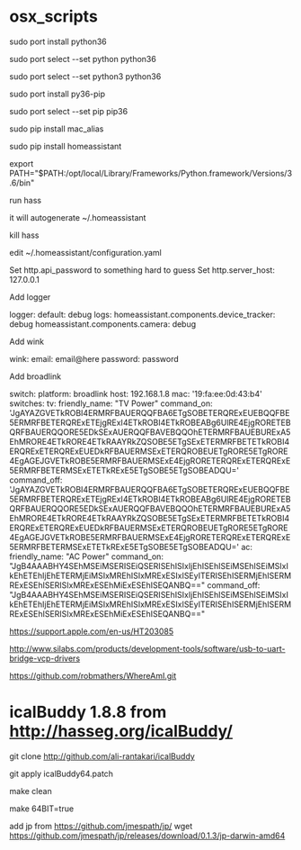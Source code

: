 # osx_scripts

sudo port install python36

sudo port select --set python python36

sudo port select --set python3 python36

sudo port install py36-pip

sudo port select --set pip pip36

sudo pip install mac_alias

sudo pip install homeassistant

export PATH="$PATH:/opt/local/Library/Frameworks/Python.framework/Versions/3.6/bin"

run hass

it will autogenerate ~/.homeassistant

kill hass

edit ~/.homeassistant/configuration.yaml

Set http.api_password to something hard to guess 
Set http.server_host: 127.0.0.1

Add logger

logger:
  default: debug
  logs:
    homeassistant.components.device_tracker: debug
    homeassistant.components.camera: debug


Add wink 

wink:
  email: email@here
  password: password

Add broadlink

switch:
  platform: broadlink
  host: 192.168.1.8
  mac: '19:fa:ee:0d:43:b4'
  switches:
    tv:
      friendly_name: "TV Power"
      command_on: 'JgAYAZGVETkROBI4ERMRFBAUERQQFBA6ETgSOBETERQRExEUEBQQFBE5ERMRFBETERQRExETEjgRExI4ETkROBI4ETkROBEABg6UlRE4EjgRORETEBQRFBAUERQQORE5EDkSExAUERQQFBAVEBQQOhETERMRFBAUEBURExA5EhMRORE4ETkRORE4ETkRAAYRkZQSOBE5ETgSExETERMRFBETETkROBI4ERQRExETERQRExEUEDkRFBAUERMSExETERQROBEUETgRORE5ETgRORE4EgAGEJGVETkROBE5ERMRFBAUERMSExE4EjgRORETERQRExETERQRExE5ERMRFBETERMSExETETkRExE5ETgSOBE5ETgSOBEADQU='
      command_off: 'JgAYAZGVETkROBI4ERMRFBAUERQQFBA6ETgSOBETERQRExEUEBQQFBE5ERMRFBETERQRExETEjgRExI4ETkROBI4ETkROBEABg6UlRE4EjgRORETEBQRFBAUERQQORE5EDkSExAUERQQFBAVEBQQOhETERMRFBAUEBURExA5EhMRORE4ETkRORE4ETkRAAYRkZQSOBE5ETgSExETERMRFBETETkROBI4ERQRExETERQRExEUEDkRFBAUERMSExETERQROBEUETgRORE5ETgRORE4EgAGEJGVETkROBE5ERMRFBAUERMSExE4EjgRORETERQRExETERQRExE5ERMRFBETERMSExETETkRExE5ETgSOBE5ETgSOBEADQU='
    ac:
      friendly_name: "AC Power"
      command_on: "JgB4AAABHY4SEhMSEiMSERISEiQSERISEhISIxIjEhISEhISEiMSEhISEiMSIxIkEhETEhIjEhETERMjEiMSIxMREhISIxMRExESIxISEyITERISEhISERMjEhISERMRExESEhISERISIxMRExESEhMiExESEhISEQANBQ=="
      command_off: "JgB4AAABHY4SEhMSEiMSERISEiQSERISEhISIxIjEhISEhISEiMSEhISEiMSIxIkEhETEhIjEhETERMjEiMSIxMREhISIxMRExESIxISEyITERISEhISERMjEhISERMRExESEhISERISIxMRExESEhMiExESEhISEQANBQ=="


https://support.apple.com/en-us/HT203085


http://www.silabs.com/products/development-tools/software/usb-to-uart-bridge-vcp-drivers


https://github.com/robmathers/WhereAmI.git


# icalBuddy 1.8.8 from http://hasseg.org/icalBuddy/
git clone http://github.com/ali-rantakari/icalBuddy

git apply icalBuddy64.patch 

make clean

make 64BIT=true

add jp from https://github.com/jmespath/jp/
wget https://github.com/jmespath/jp/releases/download/0.1.3/jp-darwin-amd64


